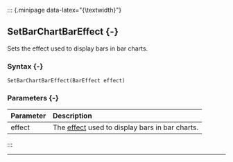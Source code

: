 ::: {.minipage data-latex="{\textwidth}"}
## SetBarChartBarEffect {-}

Sets the effect used to display bars in bar charts.

### Syntax {-}

```{sql}
SetBarChartBarEffect(BarEffect effect)
```

### Parameters {-}

**Parameter** | **Description**
| :-- | :-- |
effect | The [effect](#bareffect) used to display bars in bar charts.
:::

***
